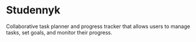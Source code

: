 # Studennyk

Collaborative task planner and progress tracker that allows users to manage
tasks, set goals, and monitor their progress.
